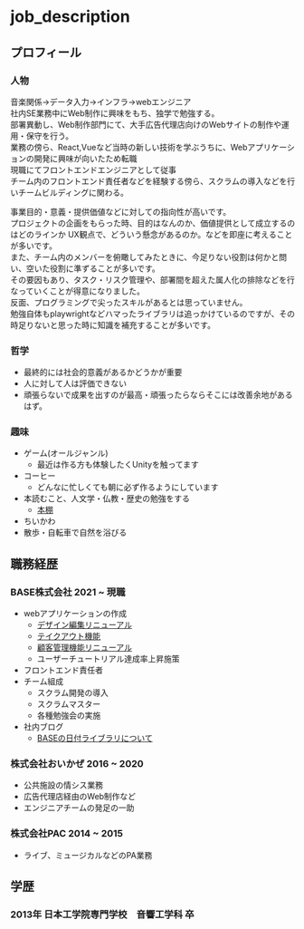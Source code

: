 # job_description

## プロフィール

### 人物
音楽関係→データ入力→インフラ→webエンジニア  
社内SE業務中にWeb制作に興味をもち、独学で勉強する。  
部署異動し、Web制作部門にて、大手広告代理店向けのWebサイトの制作や運用・保守を行う。  
業務の傍ら、React,Vueなど当時の新しい技術を学ぶうちに、Webアプリケーションの開発に興味が向いたため転職
<br>
現職にてフロントエンドエンジニアとして従事  
チーム内のフロントエンド責任者などを経験する傍ら、スクラムの導入などを行いチームビルディングに関わる。  

事業目的・意義・提供価値などに対しての指向性が高いです。  
プロジェクトの企画をもらった時、目的はなんのか、価値提供として成立するのはどのラインか
UX観点で、どういう懸念があるのか。などを即座に考えることが多いです。  
また、チーム内のメンバーを俯瞰してみたときに、今足りない役割は何かと問い、空いた役割に準ずることが多いです。  
その要因もあり、タスク・リスク管理や、部署間を超えた属人化の排除などを行なっていくことが得意になりました。  
反面、プログラミングで尖ったスキルがあるとは思っていません。  
勉強自体もplaywrightなどハマったライブラリは追っかけているのですが、その時足りないと思った時に知識を補充することが多いです。  


### 哲学
- 最終的には社会的意義があるかどうかが重要
- 人に対して人は評価できない
- 頑張らないで成果を出すのが最高・頑張ったらならそこには改善余地があるはず。

### 趣味
- ゲーム(オールジャンル)
  - 最近は作る方も体験したくUnityを触ってます
- コーヒー
  - どんなに忙しくても朝に必ず作るようにしています
- 本読むこと、人文学・仏教・歴史の勉強をする
  - [本棚](https://booklog.jp/users/makubexbooklog)   
- ちいかわ
- 散歩・自転車で自然を浴びる



## 職務経歴

### BASE株式会社 2021 ~ 現職
- webアプリケーションの作成
  - [デザイン編集リニューアル](https://binc.jp/press-room/news/press-release/pr_20201015)
  - [テイクアウト機能](https://baseu.jp/15390)
  - [顧客管理機能リニューアル](https://baseu.jp/22769)
  - ユーザーチュートリアル達成率上昇施策
- フロントエンド責任者
- チーム組成
  - スクラム開発の導入
  - スクラムマスター
  - 各種勉強会の実施
- 社内ブログ
  - [BASEの日付ライブラリについて](https://devblog.thebase.in/entry/2020/11/05/110000)  

### 株式会社おいかぜ 2016 ~ 2020
- 公共施設の情シス業務
- 広告代理店経由のWeb制作など
- エンジニアチームの発足の一助


### 株式会社PAC  2014 ~ 2015
- ライブ、ミュージカルなどのPA業務

## 学歴
### 2013年 日本工学院専門学校　音響工学科 卒 
